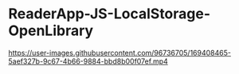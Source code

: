 # ReaderApp-JS-LocalStorage-OpenLibrary

https://user-images.githubusercontent.com/96736705/169408465-5aef327b-9c67-4b66-9884-bbd8b00f07ef.mp4

